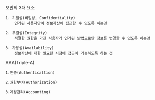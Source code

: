 보안의 3대 요소

    1. 기밀성(비밀성, Confidentiality)
        인가된 사용자만이 정보자산에 접근할 수 있도록 하는것

    2. 무결성(Integrity)
        적절한 권한을 가진 사용자가 인가된 방법으로만 정보를 변경할 수 있도록 하는것

    3. 가용성(Availability)
        정보자산에 대한 필요한 시점에 접근이 가능하도록 하는 것

AAA(Triple-A)

    1.인증(Authenticaltion)

    2.권한부여(Authorization)

    3.계정관리(Accounting)